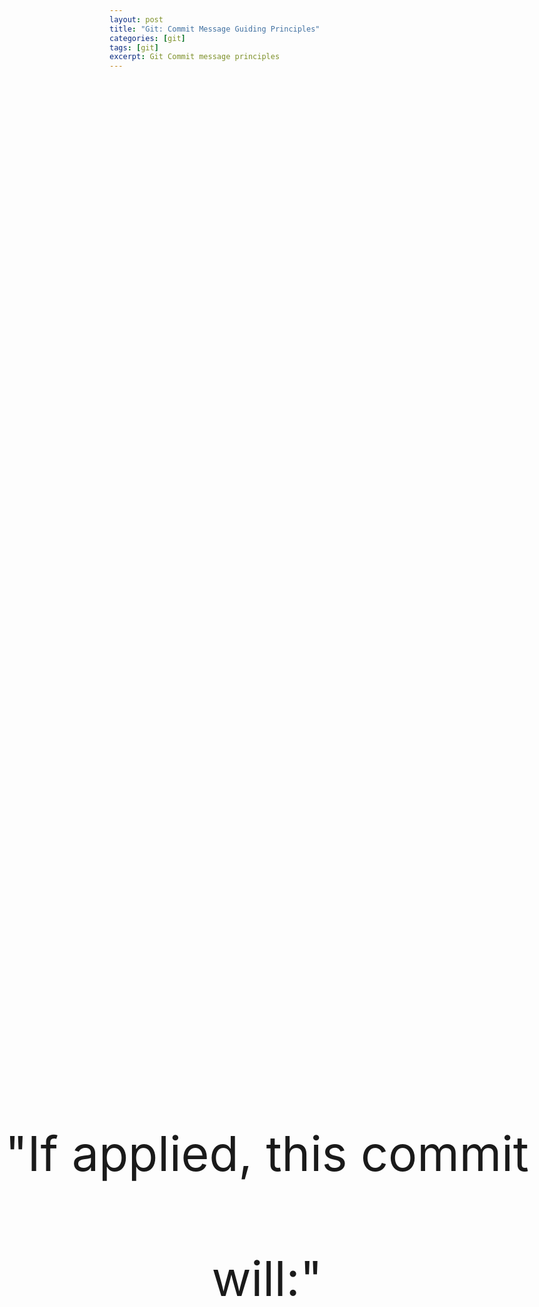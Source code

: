 ```yaml
---
layout: post
title: "Git: Commit Message Guiding Principles"
categories: [git]
tags: [git]
excerpt: Git Commit message principles
---
```


<p class="hide">Guiding principles for git commit messages.</p>

<p class="center-large">"If applied, this commit will:"</p>

<p class="hide">cite: Stylesheet and guiding principle thought and obtained from - <a href="code.mendhak.com">Mendhak</a>. Thanks TAFFLES!</p>

<style type="text/css">
    .center-large {
        left: 0;
        line-height: 200px;
        margin-top: -200px !important;
        position: absolute;
        text-align: center;
        top: 50%;
        width: 100%;
        font-size: 550%;
    }

    .hide { 
        display: none;
    }
</style>